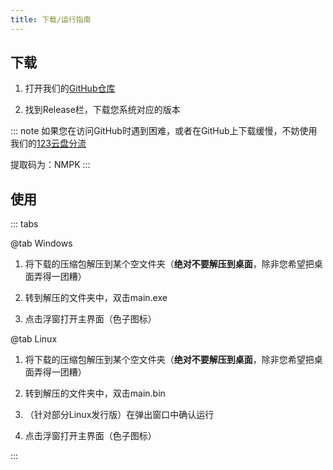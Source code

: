 ```yaml
---
title: 下载/运行指南
---
```


## 下载

1. 打开我们的[GitHub仓库](https://github.com/NamePickerOrg/NamePicker)

2. 找到Release栏，下载您系统对应的版本

::: note
如果您在访问GitHub时遇到困难，或者在GitHub上下载缓慢，不妨使用我们的[123云盘分流](https://www.123684.com/s/zFuqVv-feFo3)

提取码为：NMPK
:::

## 使用

::: tabs

@tab Windows

1. 将下载的压缩包解压到某个空文件夹（**绝对不要解压到桌面**，除非您希望把桌面弄得一团糟）

2. 转到解压的文件夹中，双击main.exe

3. 点击浮窗打开主界面（色子图标）

@tab Linux

1. 将下载的压缩包解压到某个空文件夹（**绝对不要解压到桌面**，除非您希望把桌面弄得一团糟）

2. 转到解压的文件夹中，双击main.bin

3. （针对部分Linux发行版）在弹出窗口中确认运行

4. 点击浮窗打开主界面（色子图标）

:::
